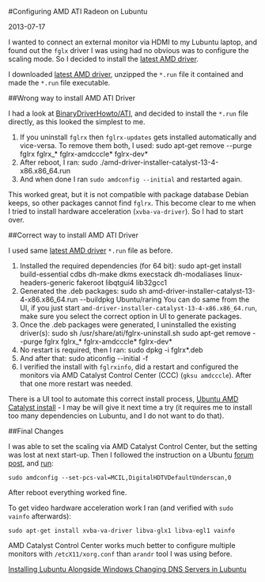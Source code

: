 #Configuring AMD ATI Radeon on Lubuntu

2013-07-17

<!--- tags: linux -->

I wanted to connect an external monitor via HDMI to my Lubuntu laptop, and found out the `fglx` driver I was using had no obvious was to configure the scaling mode. So I decided to install the [latest AMD driver](http://support.amd.com/us/gpudownload/linux/Pages/radeon_linux.aspx).

I downloaded [latest AMD driver](http://support.amd.com/us/gpudownload/linux/Pages/radeon_linux.aspx), unzipped the `*.run` file it contained and made the `*.run` file executable.

##Wrong way to install AMD ATI Driver

I had a look at [BinaryDriverHowto/ATI](https://help.ubuntu.com/community/BinaryDriverHowto/ATI), and decided to install the `*.run` file directly, as this looked the simplest to me.

1. If you uninstall `fglrx` then `fglrx-updates` gets installed automatically and vice-versa. To remove them both, I used:
		sudo apt-get remove --purge fglrx fglrx_* fglrx-amdcccle* fglrx-dev*
1. After reboot, I ran:
		sudo ./amd-driver-installer-catalyst-13-4-x86.x86_64.run
1. And when done I ran `sudo amdconfig --initial` and restarted again.

This worked great, but it is not compatible with package database Debian keeps, so other packages cannot find `fglrx`. This become clear to me when I tried to install hardware acceleration (`xvba-va-driver`). So I had to start over.

##Correct way to install AMD ATI Driver

I used same [latest AMD driver](http://support.amd.com/us/gpudownload/linux/Pages/radeon_linux.aspx) `*.run` file as before.

1. Installed the required dependencies (for 64 bit):
		sudo apt-get install build-essential cdbs dh-make dkms execstack dh-modaliases linux-headers-generic fakeroot libqtgui4 lib32gcc1
1. Generated the .deb packages:
		sudo sh amd-driver-installer-catalyst-13-4-x86.x86_64.run --buildpkg Ubuntu/raring
You can do same from the UI, if you just start `amd-driver-installer-catalyst-13-4-x86.x86_64.run`, make sure you select the correct option in UI to generate packages.
1. Once the .deb packages were generated, I uninstalled the existing driver(s):
		sudo sh /usr/share/ati/fglrx-uninstall.sh
		sudo apt-get remove --purge fglrx fglrx_* fglrx-amdcccle* fglrx-dev*
1. No restart is required, then I ran:
		sudo dpkg -i fglrx*.deb
1. And after that:
		sudo aticonfig --initial -f
1. I verified the install with `fglrxinfo`, did a restart and configured the monitors via AMD Catalyst Control Center (CCC) (`gksu amdcccle`). After that one more restart was needed.

There is a UI tool to automate this correct install process, [Ubuntu AMD Catalyst install](http://sourceforge.net/projects/uaci/) - I may be will give it next time a try (it requires me to install too many dependencies on Lubuntu, and I do not want to do that).

##Final Changes

I was able to set the scaling via AMD Catalyst Control Center, but the setting was lost at next start-up. Then I followed the instruction on a Ubuntu [forum post](http://askubuntu.com/questions/166937/amd-radeons-overscan-is-reset-after-every-boot), and [run](http://wiki.cchtml.com/index.php/Ubuntu_Precise_Installation_Guide):
```
sudo amdconfig --set-pcs-val=MCIL,DigitalHDTVDefaultUnderscan,0
```
After reboot everything worked fine.

To get video hardware acceleration work I ran (and verified with `sudo vainfo` afterwards):
```
sudo apt-get install xvba-va-driver libva-glx1 libva-egl1 vainfo
```
AMD Catalyst Control Center works much better to configure multiple monitors with `/etcX11/xorg.conf` than `arandr` tool I was using before.


<ins class='nfooter'><a rel='prev' id='fprev' href='#blog/2013/2013-07-25-Installing-Lubuntu-Alongside-Windows.md'>Installing Lubuntu Alongside Windows</a> <a rel='next' id='fnext' href='#blog/2013/2013-06-22-Changing-DNS-Servers-in-Lubuntu.md'>Changing DNS Servers in Lubuntu</a></ins>
